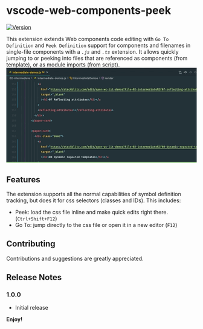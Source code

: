 # vscode-web-components-peek

[![Version](https://vsmarketplacebadge.apphb.com/version/dariofuzinato.vue-peek.svg)](https://marketplace.visualstudio.com/items?itemName=dariofuzinato.vue-peek)

This extension extends Web components code editing with `Go To Definition` and `Peek Definition` support for components and filenames in single-file components with a _`.js`_ and _`.ts`_ extension.
It allows quickly jumping to or peeking into files that are referenced as components (from template), or as module imports (from script).
![Demo](images/wc-peek-demo.gif)

## Features

The extension supports all the normal capabilities of symbol definition tracking, but does it for css selectors (classes and IDs). This includes:

- Peek: load the css file inline and make quick edits right there. (`Ctrl+Shift+F12`)
- Go To: jump directly to the css file or open it in a new editor (`F12`)

## Contributing

Contributions and suggestions are greatly appreciated.

## Release Notes

### 1.0.0

- Initial release

**Enjoy!**
